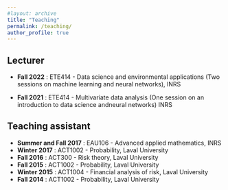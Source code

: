 ```yaml
---
#layout: archive
title: "Teaching"
permalink: /teaching/
author_profile: true
---
```


Lecturer
----------

* **Fall 2022** : ETE414 - Data science and environmental applications (Two sessions on machine learning and neural networks), INRS

* **Fall 2021** : ETE414 - Multivariate data analysis (One session on an introduction to data science andneural networks) INRS

Teaching assistant
-----------

* **Summer and Fall 2017** : EAU106 - Advanced applied mathematics, INRS
* **Winter 2017** : ACT1002 - Probability, Laval University
* **Fall 2016** : ACT300 - Risk theory, Laval University
* **Fall 2015** : ACT1002 - Probability, Laval University
* **Winter 2015** : ACT1004 - Financial analysis of risk, Laval University
* **Fall 2014** : ACT1002 - Probability, Laval University